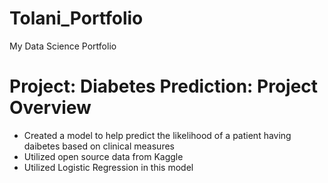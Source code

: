 # Tolani_Portfolio
My Data Science Portfolio

# Project: Diabetes Prediction: Project Overview
* Created a model to help predict the likelihood of a patient having daibetes based on clinical measures
* Utilized open source data from Kaggle
* Utilized Logistic Regression in this model  
